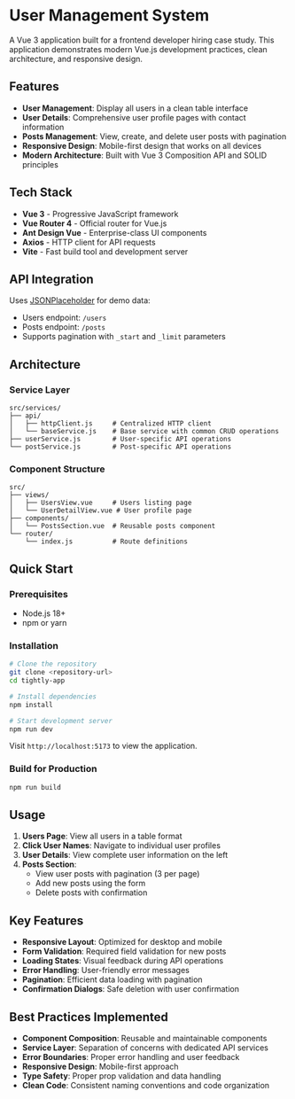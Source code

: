 # User Management System

A Vue 3 application built for a frontend developer hiring case study. This application demonstrates modern Vue.js development practices, clean architecture, and responsive design.

## Features

- **User Management**: Display all users in a clean table interface
- **User Details**: Comprehensive user profile pages with contact information
- **Posts Management**: View, create, and delete user posts with pagination
- **Responsive Design**: Mobile-first design that works on all devices
- **Modern Architecture**: Built with Vue 3 Composition API and SOLID principles

## Tech Stack

- **Vue 3** - Progressive JavaScript framework
- **Vue Router 4** - Official router for Vue.js
- **Ant Design Vue** - Enterprise-class UI components
- **Axios** - HTTP client for API requests
- **Vite** - Fast build tool and development server

## API Integration

Uses [JSONPlaceholder](https://jsonplaceholder.typicode.com/) for demo data:
- Users endpoint: `/users`
- Posts endpoint: `/posts`
- Supports pagination with `_start` and `_limit` parameters

## Architecture

### Service Layer
```
src/services/
├── api/
│   ├── httpClient.js     # Centralized HTTP client
│   └── baseService.js    # Base service with common CRUD operations
├── userService.js        # User-specific API operations
└── postService.js        # Post-specific API operations
```

### Component Structure
```
src/
├── views/
│   ├── UsersView.vue     # Users listing page
│   └── UserDetailView.vue # User profile page
├── components/
│   └── PostsSection.vue  # Reusable posts component
└── router/
    └── index.js          # Route definitions
```

## Quick Start

### Prerequisites
- Node.js 18+ 
- npm or yarn

### Installation

```bash
# Clone the repository
git clone <repository-url>
cd tightly-app

# Install dependencies
npm install

# Start development server
npm run dev
```

Visit `http://localhost:5173` to view the application.

### Build for Production

```bash
npm run build
```

## Usage

1. **Users Page**: View all users in a table format
2. **Click User Names**: Navigate to individual user profiles
3. **User Details**: View complete user information on the left
4. **Posts Section**: 
   - View user posts with pagination (3 per page)
   - Add new posts using the form
   - Delete posts with confirmation

## Key Features

- **Responsive Layout**: Optimized for desktop and mobile
- **Form Validation**: Required field validation for new posts
- **Loading States**: Visual feedback during API operations
- **Error Handling**: User-friendly error messages
- **Pagination**: Efficient data loading with pagination
- **Confirmation Dialogs**: Safe deletion with user confirmation

## Best Practices Implemented

- **Component Composition**: Reusable and maintainable components
- **Service Layer**: Separation of concerns with dedicated API services
- **Error Boundaries**: Proper error handling and user feedback
- **Responsive Design**: Mobile-first approach
- **Type Safety**: Proper prop validation and data handling
- **Clean Code**: Consistent naming conventions and code organization
